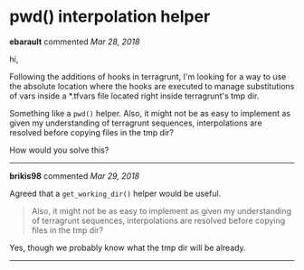 # pwd() interpolation helper

**ebarault** commented *Mar 28, 2018*

hi,

Following the additions of hooks in terragrunt, I'm looking for a way to use the absolute location where the hooks are executed to manage substitutions of vars inside a *.tfvars file located right inside terragrunt's tmp dir.

Something like a `pwd()` helper.
Also, it might not be as easy to implement as given my understanding of terragrunt sequences, interpolations are resolved before copying files in the tmp dir?

How would you solve this?
<br />
***


**brikis98** commented *Mar 29, 2018*

Agreed that a `get_working_dir()` helper would be useful.

> Also, it might not be as easy to implement as given my understanding of terragrunt sequences, interpolations are resolved before copying files in the tmp dir?

Yes, though we probably know what the tmp dir will be already.
***


